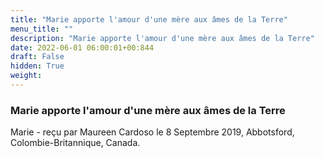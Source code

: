```yaml
---
title: "Marie apporte l'amour d'une mère aux âmes de la Terre"
menu_title: ""
description: "Marie apporte l'amour d'une mère aux âmes de la Terre"
date: 2022-06-01 06:00:01+00:844
draft: False
hidden: True
weight:
---
```

### Marie apporte l'amour d'une mère aux âmes de la Terre

Marie - reçu par Maureen Cardoso le 8 Septembre 2019, Abbotsford, Colombie-Britannique, Canada.




